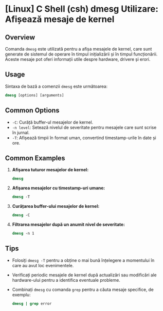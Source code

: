 # [Linux] C Shell (csh) dmesg Utilizare: Afișează mesaje de kernel

## Overview
Comanda `dmesg` este utilizată pentru a afișa mesajele de kernel, care sunt generate de sistemul de operare în timpul inițializării și în timpul funcționării. Aceste mesaje pot oferi informații utile despre hardware, drivere și erori.

## Usage
Sintaxa de bază a comenzii `dmesg` este următoarea:

```csh
dmesg [options] [arguments]
```

## Common Options
- `-C`: Curăță buffer-ul mesajelor de kernel.
- `-n level`: Setează nivelul de severitate pentru mesajele care sunt scrise în jurnal.
- `-T`: Afișează timpii în format uman, convertind timestamp-urile în date și ore.

## Common Examples
1. **Afișarea tuturor mesajelor de kernel:**

   ```csh
   dmesg
   ```

2. **Afișarea mesajelor cu timestamp-uri umane:**

   ```csh
   dmesg -T
   ```

3. **Curățarea buffer-ului mesajelor de kernel:**

   ```csh
   dmesg -C
   ```

4. **Filtrarea mesajelor după un anumit nivel de severitate:**

   ```csh
   dmesg -n 1
   ```

## Tips
- Folosiți `dmesg -T` pentru a obține o mai bună înțelegere a momentului în care au avut loc evenimentele.
- Verificați periodic mesajele de kernel după actualizări sau modificări ale hardware-ului pentru a identifica eventuale probleme.
- Combinați `dmesg` cu comanda `grep` pentru a căuta mesaje specifice, de exemplu: 

   ```csh
   dmesg | grep error
   ```
